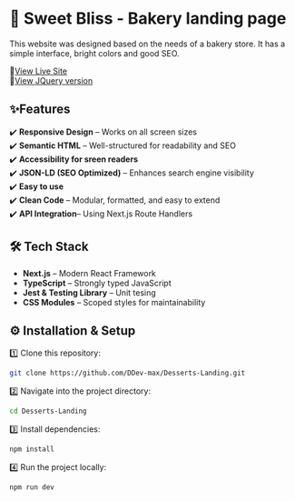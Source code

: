 🍰 Sweet Bliss - Bakery landing page
=================================

This website was designed based on the needs of a bakery store. It has a simple interface, bright colors and good SEO.

🔗[View Live Site](github.com)  
🔗[View JQuery version](github.com)

✨Features
--------

✔️ **Responsive Design** – Works on all screen sizes  
✔️ **Semantic HTML** – Well-structured for readability and SEO  
✔️ **Accessibility for sreen readers**  
✔️ **JSON-LD (SEO Optimized)** – Enhances search engine visibility  
✔️ **Easy to use**  
✔️ **Clean Code** – Modular, formatted, and easy to extend  
✔️ **API Integration**– Using Next.js Route Handlers






## 🛠 **Tech Stack**  
* **Next.js** – Modern React Framework  
* **TypeScript** – Strongly typed JavaScript  
* **Jest & Testing Library** – Unit tesing  
* **CSS Modules** – Scoped styles for maintainability  







## ⚙️ **Installation & Setup**  

1️⃣ Clone this repository:  
```bash
git clone https://github.com/DDev-max/Desserts-Landing.git
```
2️⃣ Navigate into the project directory:

```bash
cd Desserts-Landing
```

3️⃣ Install dependencies:
```bash
npm install
```
4️⃣ Run the project locally:
```bash
npm run dev
```